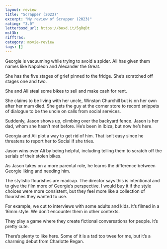 ```yaml
---
layout: review
title: "Scrapper (2023)"
excerpt: "My review of Scrapper (2023)"
rating: "3.0"
letterboxd_url: https://boxd.it/5gRqDt
mst3k:
rifftrax:
category: movie-review
tags: []
---
```


Georgie is vacuuming while trying to avoid a spider. Ali has given them names like Napoleon and Alexander the Great.

She has the five stages of grief pinned to the fridge. She’s scratched off stages one and two.

She and Ali steal some bikes to sell and make cash for rent.

She claims to be living with her uncle, Winston Churchill but is on her own after her mum died. She gets the guy at the corner store to record snippets of dialogue to be the uncle on calls from social services.

Suddenly, Jason shows up, climbing over the backyard fence. Jason is her dad, whom she hasn’t met before. He’s been in Ibiza, but now he’s here.

Georgia and Ali plot a way to get rid of him. That isn’t easy since he threatens to report her to Social if she tries.

Jason wins over Ali by being helpful, including telling them to scratch off the serials of their stolen bikes.

As Jason takes on a more parental role, he learns the difference between Georgie liking and needing him.

The stylistic flourishes are madcap. The director says this is intentional and to give the film more of Georgie’s perspective. I would buy it if the style choices were more consistent, but they feel more like a collection of flourishes they wanted to use.

For example, we cut to interviews with some adults and kids. It’s filmed in a 16mm style. We don’t encounter them in other contexts.

They play a game where they create fictional conversations for people. It’s pretty cute.

There’s plenty to like here. Some of it is a tad too twee for me, but it’s a charming debut from Charlotte Regan.
